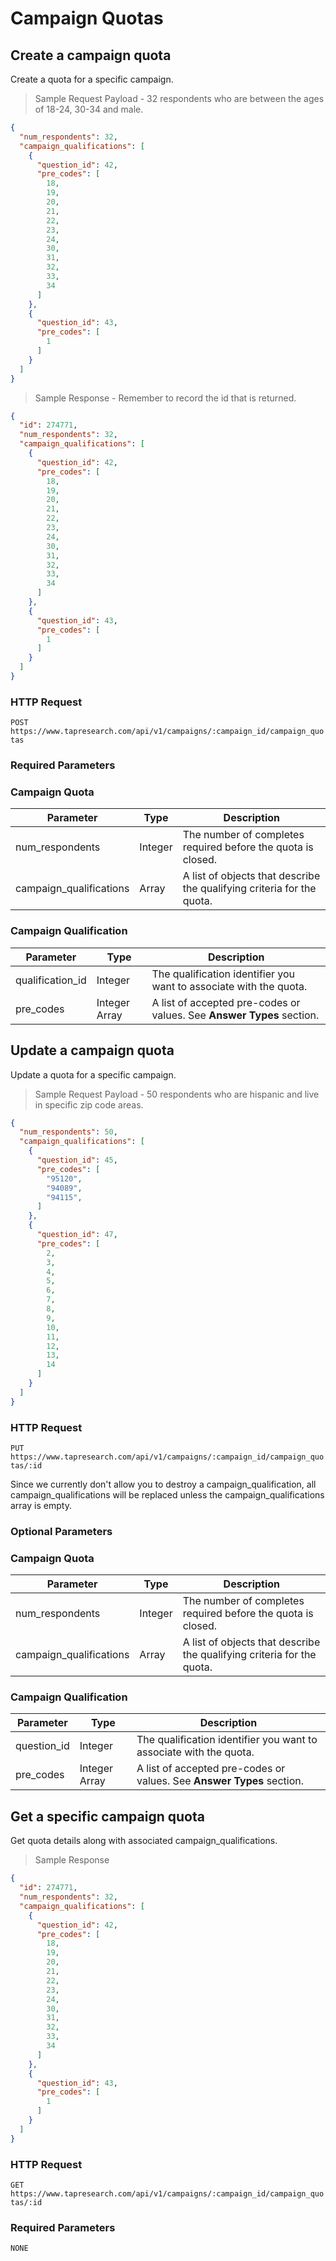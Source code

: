 # Campaign Quotas

## Create a campaign quota

Create a quota for a specific campaign.

> Sample Request Payload - 32 respondents who are between the ages of 18-24, 30-34 and male.

```json
{
  "num_respondents": 32,
  "campaign_qualifications": [
    {
      "question_id": 42,
      "pre_codes": [
        18,
        19,
        20,
        21,
        22,
        23,
        24,
        30,
        31,
        32,
        33,
        34
      ]
    },
    {
      "question_id": 43,
      "pre_codes": [
        1
      ]
    }
  ]
}
```

> Sample Response - Remember to record the id that is returned.

```json
{
  "id": 274771,
  "num_respondents": 32,
  "campaign_qualifications": [
    {
      "question_id": 42,
      "pre_codes": [
        18,
        19,
        20,
        21,
        22,
        23,
        24,
        30,
        31,
        32,
        33,
        34
      ]
    },
    {
      "question_id": 43,
      "pre_codes": [
        1
      ]
    }
  ]
}
```

### HTTP Request

`POST https://www.tapresearch.com/api/v1/campaigns/:campaign_id/campaign_quotas`

### Required Parameters

### Campaign Quota
Parameter | Type | Description
--------- | ---- | -----------
num_respondents | Integer | The number of completes required before the quota is closed.
campaign_qualifications | Array | A list of objects that describe the qualifying criteria for the quota.

### Campaign Qualification
Parameter | Type | Description
--------- | ---- | -----------
qualification_id | Integer | The qualification identifier you want to associate with the quota.
pre_codes | Integer Array | A list of accepted pre-codes or values. See **Answer Types** section.


## Update a campaign quota

Update a quota for a specific campaign.

> Sample Request Payload - 50 respondents who are hispanic and live in specific zip code areas.

```json
{
  "num_respondents": 50,
  "campaign_qualifications": [
    {
      "question_id": 45,
      "pre_codes": [
        "95120",
        "94089",
        "94115",
      ]
    },
    {
      "question_id": 47,
      "pre_codes": [
        2,
        3,
        4,
        5,
        6,
        7,
        8,
        9,
        10,
        11,
        12,
        13,
        14
      ]
    }
  ]
}
```

### HTTP Request

`PUT https://www.tapresearch.com/api/v1/campaigns/:campaign_id/campaign_quotas/:id`

<aside class=warning>
Since we currently don't allow you to destroy a campaign_qualification, all campaign_qualifications will be replaced
unless the campaign_qualifications array is empty.
</aside>

### Optional Parameters

### Campaign Quota
Parameter | Type | Description
--------- | ---- | -----------
num_respondents | Integer | The number of completes required before the quota is closed.
campaign_qualifications | Array | A list of objects that describe the qualifying criteria for the quota.

### Campaign Qualification
Parameter | Type | Description
--------- | ---- | -----------
question_id | Integer | The qualification identifier you want to associate with the quota.
pre_codes | Integer Array | A list of accepted pre-codes or values. See **Answer Types** section.

## Get a specific campaign quota

Get quota details along with associated campaign_qualifications.

> Sample Response

```json
{
  "id": 274771,
  "num_respondents": 32,
  "campaign_qualifications": [
    {
      "question_id": 42,
      "pre_codes": [
        18,
        19,
        20,
        21,
        22,
        23,
        24,
        30,
        31,
        32,
        33,
        34
      ]
    },
    {
      "question_id": 43,
      "pre_codes": [
        1
      ]
    }
  ]
}
```

### HTTP Request

`GET https://www.tapresearch.com/api/v1/campaigns/:campaign_id/campaign_quotas/:id`

### Required Parameters
`NONE`